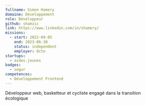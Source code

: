 ```yaml
---
fullname: Simon Hamery
domaine: Développement
role: Développeur
github: shamzic
link: https://www.linkedin.com/in/shamery/
missions:
  - start: 2022-09-05
    end: 2023-06-30
    status: independent
    employer: Octo
startups:
  - aides.jeunes
badges:
  - segur
competences:
  - Développement Frontend
---
```

Développeur web, basketteur et cycliste engagé dans la transition écologique